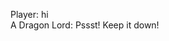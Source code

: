 Player: hi  
A Dragon Lord: Pssst! Keep it down! <gives you an elaborate report on monster activity>  
